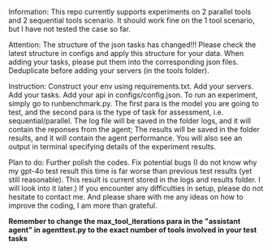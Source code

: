 Information:
This repo currently supports experiments on 2 parallel tools and 2 sequential tools scenario. It should work fine on the 1 tool scenario, but I have not tested the case so far.

Attention:
The structure of the json tasks has changed!!! Please check the latest structure in configs and apply this structure for your data.
When adding your tasks, please put them into the corresponding json files.
Deduplicate before adding your servers (in the tools folder).

Instruction:
Construct your env using requirements.txt.
Add your servers.
Add your tasks.
Add your api in configs/config.json.
To run an experiment, simply go to runbenchmark.py. The first para is the model you are going to test, and the second para is the type of task for assessment, i.e. sequential/parallel.
The log file will be saved in the folder logs, and it will contain the reponses from the agent; The results will be saved in the folder results, and it will contain the agent performance. You will also see an output in terminal specifying details of the experiment results.

Plan to do:
Further polish the codes.
Fix potential bugs (I do not know why my gpt-4o test result this time is far worse than previous test results (yet still reasonable). This result is current stored in the logs and results folder. I will look into it later.)
If you encounter any difficulties in setup, please do not hesitate to contact me. And please share with me any ideas on how to improve the coding, I am more than grateful.

**Remember to change the max_tool_iterations para in the "assistant agent" in agenttest.py to the exact number of tools involved in your test tasks**